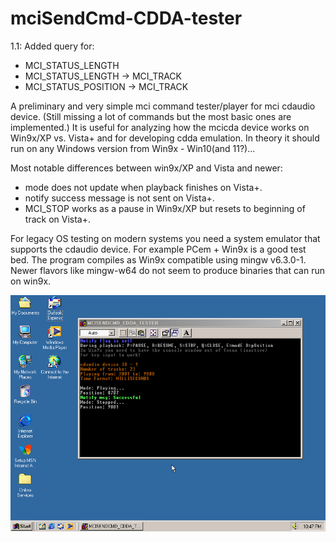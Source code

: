 # mciSendCmd-CDDA-tester

1.1:
Added query for:
- MCI_STATUS_LENGTH
- MCI_STATUS_LENGTH -> MCI_TRACK
- MCI_STATUS_POSITION -> MCI_TRACK

A preliminary and very simple mci command tester/player for mci cdaudio device. (Still missing a lot of commands but the most basic ones are implemented.) It is useful for analyzing how the mcicda device works on Win9x/XP vs. Vista+ and for developing cdda emulation. In theory it should run on any Windows version from Win9x - Win10(and 11?)...

Most notable differences between win9x/XP and Vista and newer:
- mode does not update when playback finishes on Vista+.
- notify success message is not sent on Vista+.
- MCI_STOP works as a pause in Win9x/XP but resets to beginning of track on Vista+.

For legacy OS testing on modern systems you need a system emulator that supports the cdaudio device. For example PCem + Win9x is a good test bed. The program compiles as Win9x compatible using mingw v6.3.0-1. Newer flavors like mingw-w64 do not seem to produce binaries that can run on win9x.

![screenshot](screenshot.png)
